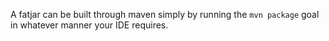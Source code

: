 A fatjar can be built through maven simply by running the `mvn package`
goal in whatever manner your IDE requires.
